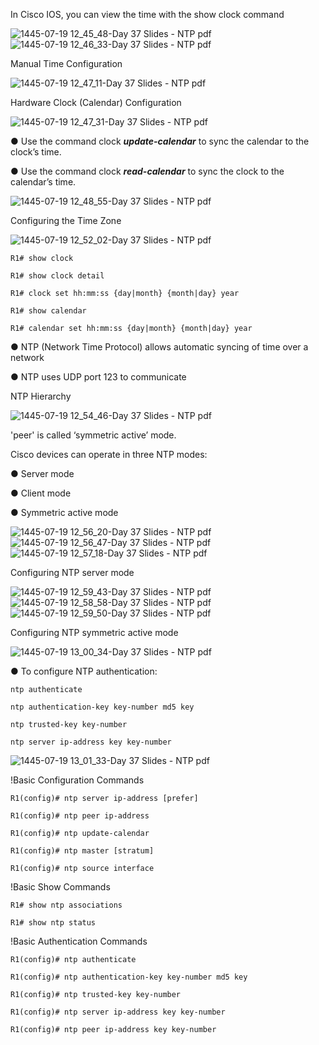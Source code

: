 In Cisco IOS, you can view the time with the show clock command

![1445-07-19 12_45_48-Day 37 Slides - NTP pdf](https://github.com/0xVoLk/CCNA-Note/assets/100092212/20035913-a9c7-4875-9ee5-2c72ac07fc9a)
![1445-07-19 12_46_33-Day 37 Slides - NTP pdf](https://github.com/0xVoLk/CCNA-Note/assets/100092212/e8567b46-f10c-44a5-a07d-100cda91c971)


Manual Time Configuration

![1445-07-19 12_47_11-Day 37 Slides - NTP pdf](https://github.com/0xVoLk/CCNA-Note/assets/100092212/ed251414-b774-4834-a317-3dbeac94b6d3)


Hardware Clock (Calendar) Configuration

![1445-07-19 12_47_31-Day 37 Slides - NTP pdf](https://github.com/0xVoLk/CCNA-Note/assets/100092212/fc6aba21-673e-45e8-a754-3f5708ffaa89)


● Use the command clock ***update-calendar*** to sync the calendar to the clock’s time. 

● Use the command clock ***read-calendar*** to sync the clock to the calendar’s time.

![1445-07-19 12_48_55-Day 37 Slides - NTP pdf](https://github.com/0xVoLk/CCNA-Note/assets/100092212/66e28592-4f00-420e-a8eb-872a9996b9b3)


Configuring the Time Zone

![1445-07-19 12_52_02-Day 37 Slides - NTP pdf](https://github.com/0xVoLk/CCNA-Note/assets/100092212/03c77fdc-c2a5-40cb-9afa-e82e0cfd6323)


```
R1# show clock

R1# show clock detail

R1# clock set hh:mm:ss {day|month} {month|day} year

R1# show calendar

R1# calendar set hh:mm:ss {day|month} {month|day} year
```

● NTP (Network Time Protocol) allows automatic syncing of time over a network

● NTP uses UDP port 123 to communicate

NTP Hierarchy

![1445-07-19 12_54_46-Day 37 Slides - NTP pdf](https://github.com/0xVoLk/CCNA-Note/assets/100092212/387f0924-926c-4166-9410-cf864eb22f8f)



'peer' is called ‘symmetric active’ mode. 

Cisco devices can operate in three NTP modes: 

● Server mode 

● Client mode 

● Symmetric active mode

![1445-07-19 12_56_20-Day 37 Slides - NTP pdf](https://github.com/0xVoLk/CCNA-Note/assets/100092212/ec9edc67-614a-43f4-b660-95c51ca54567)
![1445-07-19 12_56_47-Day 37 Slides - NTP pdf](https://github.com/0xVoLk/CCNA-Note/assets/100092212/b8af3276-092a-4808-bee2-3ad8c9c01cf2)
![1445-07-19 12_57_18-Day 37 Slides - NTP pdf](https://github.com/0xVoLk/CCNA-Note/assets/100092212/7fc67008-6b4f-435f-b596-bc0963e3b091)


Configuring NTP server mode

![1445-07-19 12_59_43-Day 37 Slides - NTP pdf](https://github.com/0xVoLk/CCNA-Note/assets/100092212/dfaeab5f-3273-4dff-ba2b-b4301ce2a0d4)
![1445-07-19 12_58_58-Day 37 Slides - NTP pdf](https://github.com/0xVoLk/CCNA-Note/assets/100092212/b5ceb473-6132-4356-92a2-56c975a1f1f2)
![1445-07-19 12_59_50-Day 37 Slides - NTP pdf](https://github.com/0xVoLk/CCNA-Note/assets/100092212/d17a31d9-65a3-4f58-9ff5-119fd0b1e2b0)


Configuring NTP symmetric active mode

![1445-07-19 13_00_34-Day 37 Slides - NTP pdf](https://github.com/0xVoLk/CCNA-Note/assets/100092212/54b95a06-c54c-4d54-a50e-cc930108cf96)


● To configure NTP authentication: 
```
ntp authenticate 

ntp authentication-key key-number md5 key 

ntp trusted-key key-number 

ntp server ip-address key key-number
```
![1445-07-19 13_01_33-Day 37 Slides - NTP pdf](https://github.com/0xVoLk/CCNA-Note/assets/100092212/3cd91399-8c31-4bd9-b633-5a5b38780933)


!Basic Configuration Commands
```
R1(config)# ntp server ip-address [prefer] 

R1(config)# ntp peer ip-address 

R1(config)# ntp update-calendar 

R1(config)# ntp master [stratum] 

R1(config)# ntp source interface 
```

!Basic Show Commands 
```
R1# show ntp associations 

R1# show ntp status 
```

!Basic Authentication Commands 
```
R1(config)# ntp authenticate 

R1(config)# ntp authentication-key key-number md5 key 

R1(config)# ntp trusted-key key-number 

R1(config)# ntp server ip-address key key-number 

R1(config)# ntp peer ip-address key key-number
```

